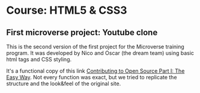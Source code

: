 # Course: HTML5 & CSS3
## First microverse project: Youtube clone

This is the second version of the first project for the Microverse training program.
It was developed by Nico and Oscar (the dream team) using basic html tags and CSS styling.

It's a functional copy of this link [Contributing to Open Source Part I: The Easy Way](https://www.youtube.com/watch?v=V74l_zS1x8E&feature=youtu.be).
Not every function was exact, but we tried to replicate the structure and the look&feel of the original site.
